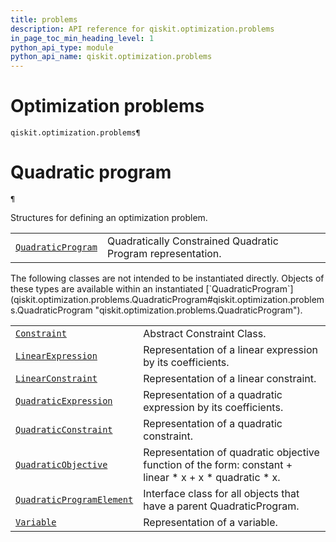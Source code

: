 ```yaml
---
title: problems
description: API reference for qiskit.optimization.problems
in_page_toc_min_heading_level: 1
python_api_type: module
python_api_name: qiskit.optimization.problems
---
```


<span id="module-qiskit.optimization.problems" />

<span id="qiskit-optimization-problems" />

# Optimization problems

<span id="module-qiskit.optimization.problems" />

`qiskit.optimization.problems¶`

# Quadratic program

<span id="module-qiskit.optimization.problems" />

`¶`

Structures for defining an optimization problem.

|                                                                                                                                                                   |                                                             |
| ----------------------------------------------------------------------------------------------------------------------------------------------------------------- | ----------------------------------------------------------- |
| [`QuadraticProgram`](qiskit.optimization.problems.QuadraticProgram#qiskit.optimization.problems.QuadraticProgram "qiskit.optimization.problems.QuadraticProgram") | Quadratically Constrained Quadratic Program representation. |

<Admonition title="Note" type="note">
  The following classes are not intended to be instantiated directly. Objects of these types are available within an instantiated [`QuadraticProgram`](qiskit.optimization.problems.QuadraticProgram#qiskit.optimization.problems.QuadraticProgram "qiskit.optimization.problems.QuadraticProgram").
</Admonition>

|                                                                                                                                                                                               |                                                                                                           |
| --------------------------------------------------------------------------------------------------------------------------------------------------------------------------------------------- | --------------------------------------------------------------------------------------------------------- |
| [`Constraint`](qiskit.optimization.problems.Constraint#qiskit.optimization.problems.Constraint "qiskit.optimization.problems.Constraint")                                                     | Abstract Constraint Class.                                                                                |
| [`LinearExpression`](qiskit.optimization.problems.LinearExpression#qiskit.optimization.problems.LinearExpression "qiskit.optimization.problems.LinearExpression")                             | Representation of a linear expression by its coefficients.                                                |
| [`LinearConstraint`](qiskit.optimization.problems.LinearConstraint#qiskit.optimization.problems.LinearConstraint "qiskit.optimization.problems.LinearConstraint")                             | Representation of a linear constraint.                                                                    |
| [`QuadraticExpression`](qiskit.optimization.problems.QuadraticExpression#qiskit.optimization.problems.QuadraticExpression "qiskit.optimization.problems.QuadraticExpression")                 | Representation of a quadratic expression by its coefficients.                                             |
| [`QuadraticConstraint`](qiskit.optimization.problems.QuadraticConstraint#qiskit.optimization.problems.QuadraticConstraint "qiskit.optimization.problems.QuadraticConstraint")                 | Representation of a quadratic constraint.                                                                 |
| [`QuadraticObjective`](qiskit.optimization.problems.QuadraticObjective#qiskit.optimization.problems.QuadraticObjective "qiskit.optimization.problems.QuadraticObjective")                     | Representation of quadratic objective function of the form: constant + linear \* x + x \* quadratic \* x. |
| [`QuadraticProgramElement`](qiskit.optimization.problems.QuadraticProgramElement#qiskit.optimization.problems.QuadraticProgramElement "qiskit.optimization.problems.QuadraticProgramElement") | Interface class for all objects that have a parent QuadraticProgram.                                      |
| [`Variable`](qiskit.optimization.problems.Variable#qiskit.optimization.problems.Variable "qiskit.optimization.problems.Variable")                                                             | Representation of a variable.                                                                             |

